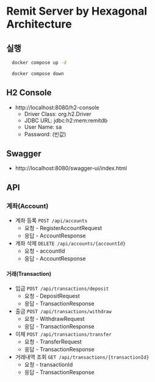 # Remit Server by Hexagonal Architecture

## 실행

```bash
  docker compose up -d 
```

```bash
  docker compose down
```

## H2 Console

- http://localhost:8080/h2-console
    - Driver Class: org.h2.Driver
    - JDBC URL: jdbc:h2:mem:remitdb
    - User Name: sa
    - Password: (빈값)

## Swagger

- http://localhost:8080/swagger-ui/index.html

## API

### 계좌(Account)
- 계좌 등록 `POST /api/accounts`  
  - 요청 - RegisterAccountRequest  
  - 응답 - AccountResponse
- 계좌 삭제 `DELETE /api/accounts/{accountId}`  
  - 요청 - accountId  
  - 응답 - AccountResponse

#### 거래(Transaction)
- 입금 `POST /api/transactions/deposit`  
  - 요청 - DepositRequest  
  - 응답 - TransactionResponse
- 출금 `POST /api/transactions/withdraw`  
  - 요청 - WithdrawRequest  
  - 응답 - TransactionResponse
- 이체 `POST /api/transactions/transfer`  
  - 요청 - TransferRequest  
  - 응답 - TransactionResponse
- 거래내역 조회 `GET /api/transactions/{transactionId}`  
  - 요청 - transactionId  
  - 응답 - TransactionResponse
